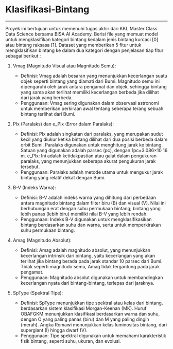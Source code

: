 # Klasifikasi-Bintang
---

<p>Proyek ini bertujuan untuk memenuhi tugas akhir dari KKL Master Class Data Science bersama BISA AI Academy. Berisi file yang memuat model untuk mengklasifikan kategori bintang kedalam jenis bintang kurcaci [0] atau bintang raksasa [1]. Dataset yang memberikan 5 fitur untuk mengklasifikan bintang ke dalam dua kategori dengan penjelasan tiap fitur sebagai berikut :<p>

1. Vmag (Magnitudo Visual atau Magnitudo Semu):
   * Definisi: Vmag adalah besaran yang menunjukkan kecerlangan suatu objek seperti bintang yang diamati dari Bumi. Magnitudo semu ini dipengaruhi oleh jarak antara pengamat dan objek, sehingga bintang yang 
       sama akan terlihat memiliki kecerlangan berbeda jika dilihat dari jarak yang berbeda.
   * Penggunaan: Vmag sering digunakan dalam observasi astronomi untuk memberikan perkiraan awal tentang seberapa terang sebuah bintang terlihat dari Bumi.<p>
   
2. Plx (Paralaks) dan e_Plx (Error dalam Paralaks):
   * Definisi: 
   Plx adalah singkatan dari paralaks, yang merupakan sudut kecil yang diukur ketika bintang dilihat dari dua posisi berbeda dalam orbit Bumi. Paralaks digunakan untuk menghitung jarak ke bintang. Satuan yang 
   digunakan adalah parsec (pc), dengan 1pc=3.086×10 16 m.
   e_Plx: Ini adalah ketidakpastian atau galat dalam pengukuran paralaks, yang menunjukkan seberapa akurat pengukuran jarak tersebut.
   * Penggunaan: Paralaks adalah metode utama untuk mengukur jarak bintang yang relatif dekat dengan Bumi.

3. B-V (Indeks Warna):
   * Definisi: B-V adalah indeks warna yang dihitung dari perbedaan antara magnitudo bintang dalam filter biru (B) dan visual (V). Nilai ini berhubungan erat dengan suhu permukaan bintang; bintang yang lebih 
     panas (lebih biru) memiliki nilai B-V yang lebih rendah.
   * Penggunaan: Indeks B-V digunakan untuk mengklasifikasikan bintang berdasarkan suhu dan warna, serta untuk memperkirakan suhu permukaan bintang.

4. Amag (Magnitudo Absolut):
   * Definisi: Amag adalah magnitudo absolut, yang menunjukkan kecerlangan intrinsik dari bintang, yaitu kecerlangan yang akan terlihat jika bintang berada pada jarak standar 10 parsec dari Bumi. Tidak seperti 
     magnitudo semu, Amag tidak tergantung pada jarak pengamat.
   * Penggunaan: Magnitudo absolut digunakan untuk membandingkan kecerlangan nyata dari bintang-bintang, terlepas dari jaraknya.
   
5. SpType (Spektral Tipe):
   * Definisi: SpType menunjukkan tipe spektral atau kelas dari bintang, berdasarkan sistem klasifikasi Morgan-Keenan (MK). Huruf OBAFGKM menunjukkan klasifikasi berdasarkan warna dan suhu, dengan O yang paling 
     panas (biru) dan M yang paling dingin (merah). Angka Romawi menunjukkan kelas luminositas bintang, dari supergiant (I) hingga dwarf (V).
   * Penggunaan: Tipe spektral digunakan untuk memahami karakteristik fisik bintang, seperti suhu, ukuran, dan evolusi.

